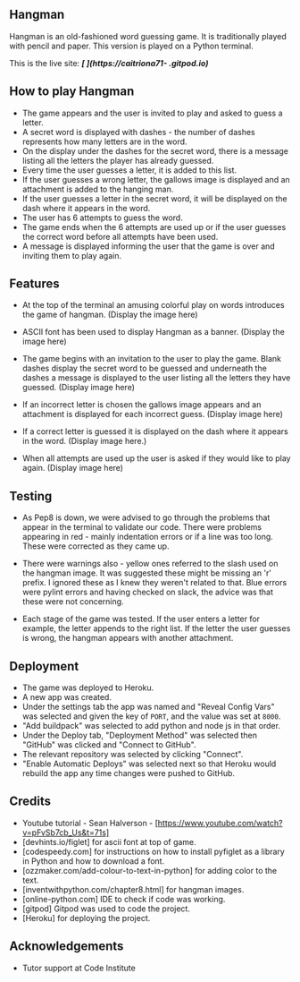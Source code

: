 ## Hangman

Hangman is an old-fashioned word guessing game. It is traditionally played with pencil and paper. This version is played on a Python terminal.

This is the live site: ***[       ](https://caitriona71-             .gitpod.io)***

## How to play Hangman

* The game appears and the user is invited to play and asked to guess a letter.
* A secret word is displayed with dashes - the number of dashes represents how many letters are in the word.  
* On the display under the dashes for the secret word, there is a message listing all the letters the player has already guessed.
* Every time the user guesses a letter, it is added to this list.
* If the user guesses a wrong letter, the gallows image is displayed and an attachment is added to the hanging man. 
* If the user guesses a letter in the secret word, it will be displayed on the dash where it appears in the word.  
* The user has 6 attempts to guess the word.  
* The game ends when the 6 attempts are used up or if the user guesses the correct word before all attempts have been used.
* A message is displayed informing the user that the game is over and inviting them to play again.

## Features

* At the top of the terminal an amusing colorful play on words introduces the game of hangman. (Display the image here)

* ASCII font has been used to display Hangman as a banner. (Display the image here)

* The game begins with an invitation to the user to play the game. Blank dashes display the secret word to be guessed and underneath the dashes a message is displayed to the user listing all the letters they have guessed. (Display image here)

* If an incorrect letter is chosen the gallows image appears and an attachment is displayed for each incorrect guess. (Display image here)

* If a correct letter is guessed it is displayed on the dash where it appears in the word. (Display image here.)

* When all attempts are used up the user is asked if they would like to play again. (Display image here)

## Testing

* As Pep8 is down, we were advised to go through the problems that appear in the terminal to validate our code.  There were problems appearing in red - mainly indentation errors or if a line was too long.  These were corrected as they came up.  
* There were warnings also - yellow ones referred to the slash used on the hangman image.  It was suggested these might be missing an 'r' prefix.  I ignored these as I knew they weren't related to that. Blue errors were pylint errors and having checked on slack, the advice was that these were not concerning.

* Each stage of the game was tested.  If the user enters a letter for example, the letter appends to the right list. If the letter the user guesses is wrong, the hangman appears with another attachment.

## Deployment

* The game was deployed to Heroku.
* A new app was created.
* Under the settings tab the app was named and "Reveal Config Vars" was selected and given the key of `PORT`, and the value was set at `8000`.  
* "Add buildpack" was selected to add python and node js in that order.
* Under the Deploy tab, "Deployment Method" was selected then "GitHub" was clicked and "Connect to GitHub". 
* The relevant repository was selected by clicking "Connect".
* "Enable Automatic Deploys" was selected next so that Heroku would rebuild the app any time changes were pushed to GitHub.

## Credits

* Youtube tutorial - Sean Halverson - [https://www.youtube.com/watch?v=pFvSb7cb_Us&t=71s]
* [devhints.io/figlet] for ascii font at top of game.
* [codespeedy.com] for instructions on how to install pyfiglet as a library in Python and how to download a font.
* [ozzmaker.com/add-colour-to-text-in-python] for adding color to the text.
* [inventwithpython.com/chapter8.html] for hangman images.
* [online-python.com] IDE to check if code was working.
* [gitpod] Gitpod was used to code the project.
* [Heroku] for deploying the project.

## Acknowledgements

* Tutor support at Code Institute
   
